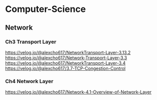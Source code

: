 # Computer-Science

## Network
### Ch3 Transport Layer
 https://velog.io/@alexcho617/NetworkTransport-Layer-3.13.2 <br>
https://velog.io/@alexcho617/Network-Transport-Layer-3.3 <br>
https://velog.io/@alexcho617/NetworkTransport-Layer-3.4 <br>
https://velog.io/@alexcho617/3.7-TCP-Congestion-Control <br>

### Ch4 Network Layer
https://velog.io/@alexcho617/Network-4.1-Overview-of-Network-Layer
